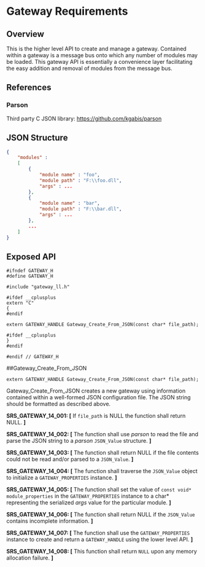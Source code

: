# Gateway Requirements

## Overview
This is the higher level API to create and manage a gateway. Contained within a gateway is a message bus onto which any number of modules may be loaded. This gateway API is essentially a convenience layer facilitating the easy addition and removal of modules from the message bus.

## References

### Parson
Third party C JSON library: https://github.com/kgabis/parson

## JSON Structure

```json
{
    "modules" :
    [ 
        {
            "module name" : "foo",
            "module path" : "F:\\foo.dll",
            "args" : ...
        },
        {
            "module name" : "bar",
            "module path" : "F:\\bar.dll",
            "args" : ...
        },
        ...
    ]
}
```

## Exposed API
```
#ifndef GATEWAY_H
#define GATEWAY_H

#include "gateway_ll.h"

#ifdef __cplusplus
extern "C"
{
#endif

extern GATEWAY_HANDLE Gateway_Create_From_JSON(const char* file_path);

#ifdef __cplusplus
}
#endif

#endif // GATEWAY_H

```

##Gateway_Create_From_JSON
```
extern GATEWAY_HANDLE Gateway_Create_From_JSON(const char* file_path);
```
Gateway_Create_From_JSON creates a new gateway using information contained within a well-formed JSON configuration file. The JSON string should be formatted as described above.

**SRS_GATEWAY_14_001: [** If `file_path` is NULL the function shall return NULL. **]**

**SRS_GATEWAY_14_002: [** The function shall use *parson* to read the file and parse the JSON string to a *parson* `JSON_Value` structure. **]**

**SRS_GATEWAY_14_003: [** The function shall return NULL if the file contents could not be read and/or parsed to a `JSON_Value`. **]**

**SRS_GATEWAY_14_004: [** The function shall traverse the `JSON_Value` object to initialize a `GATEWAY_PROPERTIES` instance. **]**

**SRS_GATEWAY_14_005: [** The function shall set the value of `const void* module_properties` in the `GATEWAY_PROPERTIES` instance to a char\* representing the serialized *args* value for the particular module. **]**

**SRS_GATEWAY_14_006: [** The function shall return NULL if the `JSON_Value` contains incomplete information. **]**

**SRS_GATEWAY_14_007: [** The function shall use the `GATEWAY_PROPERTIES` instance to create and return a `GATEWAY_HANDLE` using the lower level API. **]**

**SRS_GATEWAY_14_008: [** This function shall return `NULL` upon any memory allocation failure. **]**